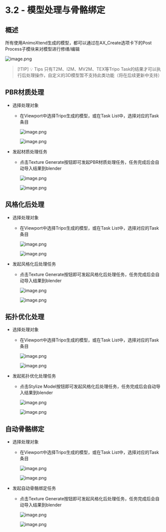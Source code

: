 # 3.2 - 模型处理与骨骼绑定

## 概述

所有使用AnimoXtend生成的模型，都可以通过在AX_Create选项卡下的Post Process子模块来对模型进行修缮/编辑

![image.png](https://prod-files-secure.s3.us-west-2.amazonaws.com/377f2602-1acb-4b9b-b8c9-0b4eab3f6e7a/986e8261-7454-44c3-a8c1-96c95ab4701a/image.png)

> [!TIP] 💡 Tips
> 只有T2M、I2M、MV2M、TEX等Tripo Task的结果才可以执行后处理操作，自定义的3D模型暂不支持此类功能（将在后续更新中支持）

## PBR材质处理

- 选择处理对象
  - 在Viewport中选择Tripo生成的模型，或在Task List中，选择对应的Task条目

    ![image.png](https://prod-files-secure.s3.us-west-2.amazonaws.com/377f2602-1acb-4b9b-b8c9-0b4eab3f6e7a/f27fcbce-909d-43bc-980e-265da9711e2b/image.png)

    ![image.png](https://prod-files-secure.s3.us-west-2.amazonaws.com/377f2602-1acb-4b9b-b8c9-0b4eab3f6e7a/0b52bb27-647f-4a22-b765-f5f833fe127f/image.png)

- 发起材质处理任务
  - 点击Texture Generate按钮即可发起PBR材质处理任务，任务完成后会自动导入结果到blender

    ![image.png](https://prod-files-secure.s3.us-west-2.amazonaws.com/377f2602-1acb-4b9b-b8c9-0b4eab3f6e7a/b1adeea1-ca73-4677-954e-0b45fc70802a/image.png)

    ![image.png](https://prod-files-secure.s3.us-west-2.amazonaws.com/377f2602-1acb-4b9b-b8c9-0b4eab3f6e7a/1f9a5dac-dc0b-4c9f-8654-370bcbcf859c/image.png)

## 风格化后处理

- 选择处理对象
  - 在Viewport中选择Tripo生成的模型，或在Task List中，选择对应的Task条目

    ![image.png](https://prod-files-secure.s3.us-west-2.amazonaws.com/377f2602-1acb-4b9b-b8c9-0b4eab3f6e7a/f27fcbce-909d-43bc-980e-265da9711e2b/image.png)

    ![image.png](https://prod-files-secure.s3.us-west-2.amazonaws.com/377f2602-1acb-4b9b-b8c9-0b4eab3f6e7a/0b52bb27-647f-4a22-b765-f5f833fe127f/image.png)

- 发起风格化后处理任务
  - 点击Texture Generate按钮即可发起风格化后处理任务，任务完成后会自动导入结果到blender

    ![image.png](https://prod-files-secure.s3.us-west-2.amazonaws.com/377f2602-1acb-4b9b-b8c9-0b4eab3f6e7a/1ade27fa-a312-446b-86e7-dab60d482008/image.png)

    ![image.png](https://prod-files-secure.s3.us-west-2.amazonaws.com/377f2602-1acb-4b9b-b8c9-0b4eab3f6e7a/b58c0b8f-2eb7-4e97-944f-91318763831f/image.png)

## 拓扑优化处理

- 选择处理对象
  - 在Viewport中选择Tripo生成的模型，或在Task List中，选择对应的Task条目

    ![image.png](https://prod-files-secure.s3.us-west-2.amazonaws.com/377f2602-1acb-4b9b-b8c9-0b4eab3f6e7a/b991bd5f-4b7b-471d-90a5-8ab2fb06b44c/image.png)

    ![image.png](https://prod-files-secure.s3.us-west-2.amazonaws.com/377f2602-1acb-4b9b-b8c9-0b4eab3f6e7a/b7a97ae3-7b92-4345-8acd-ae905b0ad884/image.png)

- 发起拓扑优化处理任务
  - 点击Stylize Model按钮即可发起风格化后处理任务，任务完成后会自动导入结果到blender

    ![image.png](https://prod-files-secure.s3.us-west-2.amazonaws.com/377f2602-1acb-4b9b-b8c9-0b4eab3f6e7a/a1c75aa0-45da-4002-a88d-0dfb41002ee7/image.png)

    ![image.png](https://prod-files-secure.s3.us-west-2.amazonaws.com/377f2602-1acb-4b9b-b8c9-0b4eab3f6e7a/1ec9de41-59e4-4e08-83d1-f1d5b9655d43/image.png)

## 自动骨骼绑定

- 选择处理对象
  - 在Viewport中选择Tripo生成的模型，或在Task List中，选择对应的Task条目

    ![image.png](https://prod-files-secure.s3.us-west-2.amazonaws.com/377f2602-1acb-4b9b-b8c9-0b4eab3f6e7a/fcd7010d-5ba9-4430-b47d-b170a2853390/image.png)

    ![image.png](https://prod-files-secure.s3.us-west-2.amazonaws.com/377f2602-1acb-4b9b-b8c9-0b4eab3f6e7a/0fca0eb2-c0e4-4a22-8db8-ad1261eaeddf/image.png)

- 发起自动骨骼绑定任务
  - 点击Texture Generate按钮即可发起风格化后处理任务，任务完成后会自动导入结果到blender

    ![image.png](https://prod-files-secure.s3.us-west-2.amazonaws.com/377f2602-1acb-4b9b-b8c9-0b4eab3f6e7a/f9becd9c-7ba1-401a-882f-da3402e40a5b/image.png)

    ![image.png](https://prod-files-secure.s3.us-west-2.amazonaws.com/377f2602-1acb-4b9b-b8c9-0b4eab3f6e7a/089cc170-fdd5-43c3-be7f-e8f12b74899f/image.png)
